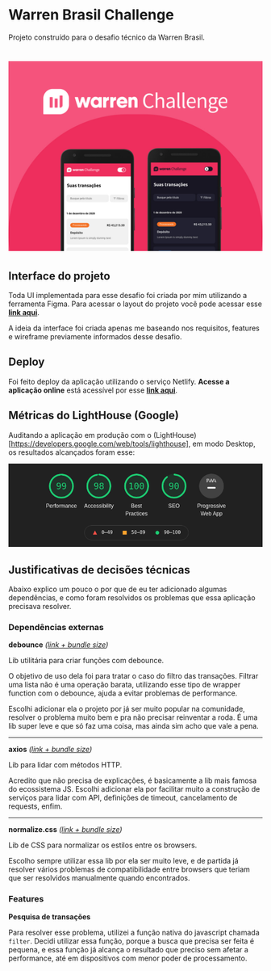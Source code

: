
# Warren Brasil Challenge
Projeto construído para o desafio técnico da Warren Brasil.

<h1 align="center">
  <img alt="Capa da aplicação" src="https://github.com/emkis/warren-brasil-challenge/blob/main/.github/github-template.jpg?raw=true" />
</h1>

## Interface do projeto
Toda UI implementada para esse desafio foi criada por mim utilizando a ferramenta Figma. Para acessar o layout do projeto você pode acessar esse [**link aqui**](https://www.figma.com/file/dirryQFaWAsnolYyRve2s7/Warren-Brasil-Challenge).

A ideia da interface foi criada apenas me baseando nos requisitos, features e wireframe previamente informados desse desafio.

## Deploy
Foi feito deploy da aplicação utilizando o serviço Netlify.
**Acesse a aplicação online** está acessível por esse [**link aqui**](https://emkis-warren-challenge.netlify.app).

## Métricas do LightHouse (Google)
Auditando a aplicação em produção com o (LightHouse)[https://developers.google.com/web/tools/lighthouse], em modo Desktop, os resultados alcançados foram esse:

<img alt="Resultados do LightHouse" src="https://github.com/emkis/warren-brasil-challenge/blob/main/.github/lighthouse-results.png?raw=true" />

## Justificativas de decisões técnicas
Abaixo explico um pouco o por que de eu ter adicionado algumas dependências, e como foram resolvidos os problemas que essa aplicação precisava resolver.


### Dependências externas

**debounce** *([link + bundle size](https://bundlephobia.com/result?p=debounce@1.2.0))*

Lib utilitária para criar funções com debounce.

O objetivo de uso dela foi para tratar o caso do filtro das transações. Filtrar uma lista não é uma operação barata, utilizando esse tipo de wrapper function com o debounce, ajuda a evitar problemas de performance.

Escolhi adicionar ela o projeto por já ser muito popular na comunidade, resolver o problema muito bem e pra não precisar reinventar a roda. É uma lib super leve e que só faz uma coisa, mas ainda sim acho que vale a pena.

---

**axios** *([link + bundle size](https://bundlephobia.com/result?p=axios@0.21.0))*

Lib para lidar com métodos HTTP.

Acredito que não precisa de explicações, é basicamente a lib mais famosa do ecossistema JS. Escolhi adicionar ela por facilitar muito a construção de serviços para lidar com API, definições de timeout, cancelamento de requests, enfim.

---

**normalize.css** *([link + bundle size](https://bundlephobia.com/result?p=normalize.css@8.0.1))*

Lib de CSS para normalizar os estilos entre os browsers.

Escolho sempre utilizar essa lib por ela ser muito leve, e de partida já resolver vários problemas de compatibilidade entre browsers que teriam que ser resolvidos manualmente quando encontrados.


### Features

**Pesquisa de transações**

Para resolver esse problema, utilizei a função nativa do javascript chamada `filter`. Decidi utilizar essa função, porque a busca que precisa ser feita é pequena, e essa função já alcança o resultado que preciso sem afetar a performance, até em dispositivos com menor poder de processamento.
